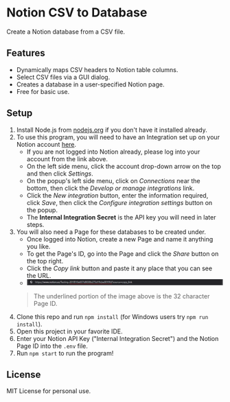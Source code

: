 # Notion CSV to Database
Create a Notion database from a CSV file.

## Features
- Dynamically maps CSV headers to Notion table columns.
- Select CSV files via a GUI dialog.
- Creates a database in a user-specified Notion page.
- Free for basic use.

## Setup
1. Install Node.js from [nodejs.org](https://nodejs.org/en/download) if you don't have it installed already.
2. To use this program, you will need to have an Integration set up on your Notion account [here](https://www.notion.so/profile/integrations).
   - If you are not logged into Notion already, please log into your account from the link above.
   - On the left side menu, click the account drop-down arrow on the top and then click <i>Settings</i>.
   - On the popup's left side menu, click on <i>Connections</i> near the bottom, then click the <i>Develop or manage integrations</i> link.
   - Click the <i>New integration</i> button, enter the information required, click <i>Save</i>, then click the <i>Configure integration settings</i> button on the popup.
   - The <b>Internal Integration Secret</b> is the API key you will need in later steps.
3. You will also need a Page for these databases to be created under.
   - Once logged into Notion, create a new Page and name it anything you like.
   - To get the Page's ID, go into the Page and click the <i>Share</i> button on the top right.
   - Click the <i>Copy link</i> button and paste it any place that you can see the URL.
   - ![NotionURLPageID](/public/NotionURLPageID.png)
   > The underlined portion of the image above is the 32 character Page ID.
4. Clone this repo and run `npm install` (for Windows users try `npm run install`).
5. Open this project in your favorite IDE.
6. Enter your Notion API Key ("Internal Integration Secret") and the Notion Page ID into the `.env` file.
7. Run `npm start` to run the program!

## License
MIT License for personal use.
